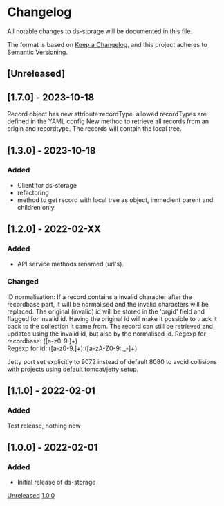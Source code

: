 # Changelog
All notable changes to ds-storage will be documented in this file.

The format is based on [Keep a Changelog](https://keepachangelog.com/en/1.0.0/),
and this project adheres to [Semantic Versioning](https://semver.org/spec/v2.0.0.html).

## [Unreleased]

## [1.7.0] - 2023-10-18
Record object has new attribute:recordType. allowed recordTypes  are defined in the YAML config
New method to retrieve all records from an origin and recordtype. The records will contain the local tree.

## [1.3.0] - 2023-10-18
### Added
- Client for ds-storage
- refactoring
- method to get record with local tree as object, immedient parent and children only. 


## [1.2.0] - 2022-02-XX
### Added
- API service methods renamed (url's).

### Changed
ID normalisation:
If a record contains a invalid character after the recordbase part, it will be normalised and the invalid characters will be replaced.
The original (invalid) id will be stored in the 'orgid' field and flagged for invalid id. Having the original id will make it possible
to track it back to the collection it came from. The record can still be retrieved and updated using the invalid id, but also by the normalised id.
Regexp for recordbase: ([a-z0-9.]+)       
Regexp for id: ([a-z0-9.]+):([a-zA-Z0-9:._-]+)

Jetty port set explicitly to 9072 instead of default 8080 to avoid collisions with projects using default tomcat/jetty setup.


## [1.1.0] - 2022-02-01
### Added
Test release, nothing new


## [1.0.0] - 2022-02-01
### Added

- Initial release of ds-storage


[Unreleased](https://github.com/kb-dk/ds-storage/compare/v1.0.0...HEAD)
[1.0.0](https://github.com/kb-dk/ds-storage/releases/tag/v1.0.0)
